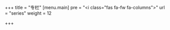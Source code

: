 +++
title = "专栏"
[menu.main]
pre = "<i class=\"fas fa-fw fa-columns\"></i>"
url = "series"
weight = 12

+++
